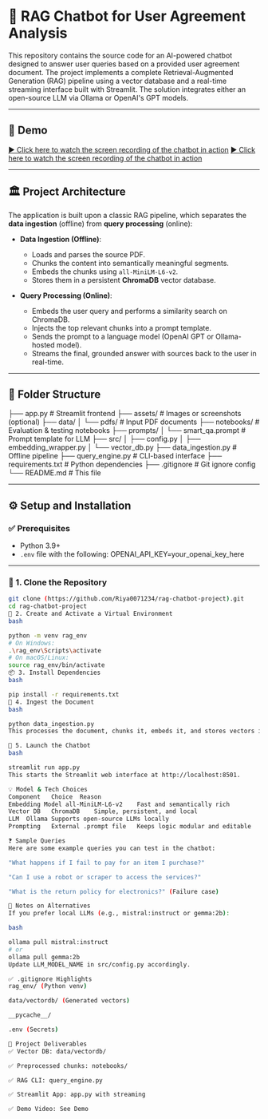 # 🤖 RAG Chatbot for User Agreement Analysis

This repository contains the source code for an AI-powered chatbot designed to answer user queries based on a provided user agreement document. The project implements a complete Retrieval-Augmented Generation (RAG) pipeline using a vector database and a real-time streaming interface built with Streamlit. The solution integrates either an open-source LLM via Ollama or OpenAI's GPT models.

---

## 🎥 Demo

[▶️ Click here to watch the screen recording of the chatbot in action](https://www.loom.com/share/9a20076c6b3b4f09a090a232fa73fbbf?sid=1b6d5bbe-f0d5-45e6-bbb6-2fff938a3a7d)
[▶️ Click here to watch the screen recording of the chatbot in action](https://www.loom.com/share/73a92d2c5f35497399343913036652a9?sid=4c51139a-8e3e-4027-a4a3-e6f73d849db4)


---

## 🏛️ Project Architecture

The application is built upon a classic RAG pipeline, which separates the **data ingestion** (offline) from **query processing** (online):

- **Data Ingestion (Offline)**:
  - Loads and parses the source PDF.
  - Chunks the content into semantically meaningful segments.
  - Embeds the chunks using `all-MiniLM-L6-v2`.
  - Stores them in a persistent **ChromaDB** vector database.

- **Query Processing (Online)**:
  - Embeds the user query and performs a similarity search on ChromaDB.
  - Injects the top relevant chunks into a prompt template.
  - Sends the prompt to a language model (OpenAI GPT or Ollama-hosted model).
  - Streams the final, grounded answer with sources back to the user in real-time.

---

## 📁 Folder Structure

├── app.py # Streamlit frontend
├── assets/ # Images or screenshots (optional)
├── data/
│ └── pdfs/ # Input PDF documents
├── notebooks/ # Evaluation & testing notebooks
├── prompts/
│ └── smart_qa.prompt # Prompt template for LLM
├── src/
│ ├── config.py
│ ├── embedding_wrapper.py
│ └── vector_db.py
├── data_ingestion.py # Offline pipeline
├── query_engine.py # CLI-based interface
├── requirements.txt # Python dependencies
├── .gitignore # Git ignore config
└── README.md # This file



---

## ⚙️ Setup and Installation

### ✅ Prerequisites

- Python 3.9+
- `.env` file with the following:
OPENAI_API_KEY=your_openai_key_here



---

### 🧪 1. Clone the Repository

```bash
git clone (https://github.com/Riya0071234/rag-chatbot-project).git
cd rag-chatbot-project
🧪 2. Create and Activate a Virtual Environment
bash

python -m venv rag_env
# On Windows:
.\rag_env\Scripts\activate
# On macOS/Linux:
source rag_env/bin/activate
📦 3. Install Dependencies
bash

pip install -r requirements.txt
🧠 4. Ingest the Document
bash

python data_ingestion.py
This processes the document, chunks it, embeds it, and stores vectors in ChromaDB.

🚀 5. Launch the Chatbot
bash

streamlit run app.py
This starts the Streamlit web interface at http://localhost:8501.

💡 Model & Tech Choices
Component	Choice	Reason
Embedding Model	all-MiniLM-L6-v2	Fast and semantically rich
Vector DB	ChromaDB	Simple, persistent, and local
LLM	 Ollama	Supports open-source LLMs locally
Prompting	External .prompt file	Keeps logic modular and editable

❓ Sample Queries
Here are some example queries you can test in the chatbot:

"What happens if I fail to pay for an item I purchase?"

"Can I use a robot or scraper to access the services?"

"What is the return policy for electronics?" (Failure case)

🧠 Notes on Alternatives
If you prefer local LLMs (e.g., mistral:instruct or gemma:2b):

bash

ollama pull mistral:instruct
# or
ollama pull gemma:2b
Update LLM_MODEL_NAME in src/config.py accordingly.

✅ .gitignore Highlights
rag_env/ (Python venv)

data/vectordb/ (Generated vectors)

__pycache__/

.env (Secrets)

📌 Project Deliverables
✅ Vector DB: data/vectordb/

✅ Preprocessed chunks: notebooks/

✅ RAG CLI: query_engine.py

✅ Streamlit App: app.py with streaming

✅ Demo Video: See Demo




